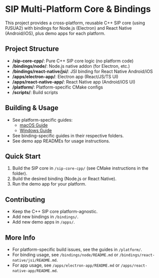 # SIP Multi-Platform Core & Bindings

This project provides a cross-platform, reusable C++ SIP core (using PJSUA2) with bindings for Node.js (Electron) and React Native (Android/iOS), plus demo apps for each platform.

## Project Structure

- **/sip-core-cpp/**: Pure C++ SIP core logic (no platform code)
- **/bindings/node/**: Node.js native addon (for Electron, etc.)
- **/bindings/react-native/jsi/**: JSI binding for React Native Android/iOS
- **/apps/electron-app/**: Electron app (React/JS/TS UI)
- **/apps/react-native-app/**: React Native app (Android/iOS UI)
- **/platform/**: Platform-specific CMake configs
- **/scripts/**: Build scripts

## Building & Usage

- See platform-specific guides:
  - [macOS Guide](platform/README.macos.md)
  - [Windows Guide](platform/README.Windows.md)
- See binding-specific guides in their respective folders.
- See demo app READMEs for usage instructions.

## Quick Start

1. Build the SIP core in `/sip-core-cpp/` (see CMake instructions in the folder).
2. Build the desired binding (Node.js or React Native).
3. Run the demo app for your platform.

## Contributing

- Keep the C++ SIP core platform-agnostic.
- Add new bindings in `/bindings/`.
- Add new demo apps in `/apps/`.

## More Info

- For platform-specific build issues, see the guides in `/platform/`.
- For binding usage, see `/bindings/node/README.md` or `/bindings/react-native/jsi/README.md`.
- For app usage, see `/apps/electron-app/README.md` or `/apps/react-native-app/README.md`. 